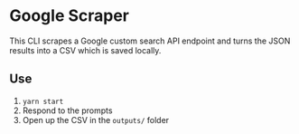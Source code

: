# Google Scraper
This CLI scrapes a Google custom search API endpoint and turns the JSON results into a CSV which is saved locally.

## Use 
1. `yarn start`
2. Respond to the prompts
3. Open up the CSV in the `outputs/` folder

